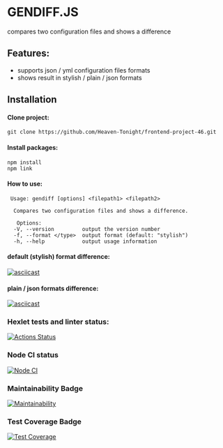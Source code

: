 # GENDIFF.JS

compares two configuration files and shows a difference

## Features:
- supports json / yml configuration files formats
- shows result in stylish / plain / json formats

## Installation

#### Clone project:
```git clone https://github.com/Heaven-Tonight/frontend-project-46.git```

#### Install packages:
```
npm install
npm link
```
#### How to use:
```
 Usage: gendiff [options] <filepath1> <filepath2>

  Compares two configuration files and shows a difference.

   Options:
  -V, --version         output the version number
  -f, --format </type>  output format (default: "stylish")
  -h, --help            output usage information
   ```
#### default (stylish) format difference:
[![asciicast](https://asciinema.org/a/ydB9IQJ18OSro1Nr9he1ZhFt9.svg)](https://asciinema.org/a/ydB9IQJ18OSro1Nr9he1ZhFt9)

#### plain / json formats difference:
[![asciicast](https://asciinema.org/a/w83hv23o2pCOL43iM0zhesO7m.svg)](https://asciinema.org/a/w83hv23o2pCOL43iM0zhesO7m)

### Hexlet tests and linter status:
[![Actions Status](https://github.com/Heaven-Tonight/frontend-project-46/actions/workflows/hexlet-check.yml/badge.svg)](https://github.com/Heaven-Tonight/frontend-project-46/actions)

### Node CI status
[![Node CI](https://github.com/Heaven-Tonight/frontend-project-46/actions/workflows/nodejs.yml/badge.svg)](https://github.com/Heaven-Tonight/frontend-project-46/actions/workflows/nodejs.yml)

### Maintainability Badge
[![Maintainability](https://api.codeclimate.com/v1/badges/594249eb55bb6f34cb7e/maintainability)](https://codeclimate.com/github/Heaven-Tonight/frontend-project-46/maintainability)

### Test Coverage Badge
[![Test Coverage](https://api.codeclimate.com/v1/badges/594249eb55bb6f34cb7e/test_coverage)](https://codeclimate.com/github/Heaven-Tonight/frontend-project-46/test_coverage)